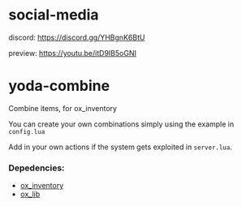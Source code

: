 # social-media
discord: https://discord.gg/YHBgnK6BtU

preview: https://youtu.be/itD9IB5oGNI

# yoda-combine
Combine items, for ox_inventory

You can create your own combinations simply using the example in `config.lua`

Add in your own actions if the system gets exploited in `server.lua`.

### Depedencies:
- [ox_inventory](https://github.com/overextended/ox_inventory)
- [ox_lib](https://github.com/overextended/ox_lib)

